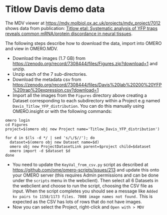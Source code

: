
Titlow Davis demo data
======================

The MDV viewer at https://mdv.molbiol.ox.ac.uk/projects/mdv_project/7012
shows data from publication: [Titlow etal: Systematic analysis of YFP traps reveals common mRNA/protein discordance in neural tissues](https://rupress.org/jcb/article/222/6/e202205129/214092/Systematic-analysis-of-YFP-traps-reveals-common).

The following steps describe how to download the data, import into OMERO and view in OMERO.MDV.

 - Download the images (1.7 GB) from https://zenodo.org/record/7308444/files/Figures.zip?download=1 and unzip.
 - Unzip each of the 7 sub-directories.
 - Download the metadata csv from https://zenodo.org/record/7308444/files/Davis%20lab%20200%20YFP%20trap%20expression.csv?download=1
 - Import all the images from the `Figures` directory above creating a Dataset corresponding to each subdirectory within a Project e.g named `Davis_Titlow_YFP_distribution`. You can do this manually using OMERO.insight or with the following commands:

```
omero login
cd Figures
project=$(omero obj new Project name='Titlow_Davis_YFP_distribution')

for d in $(ls -d */ | sed 's/\/$//'); do
  dataset=$(omero obj new Dataset name=$d)
  omero obj new ProjectDatasetLink parent=$project child=$dataset
  omero import -d $dataset $d
done
```

 - You need to update the `KeyVal_from_csv.py` script as described at https://github.com/ome/omero-scripts/issues/213 and update this onto your OMERO server (this requires Admin permissions and can be done under the `scripts` menu in the webclient). Then select all 6 Datasets in the webclient and choose to run the script, choosing the CSV file as input. When the script completes you should see a message like `Added kv pairs to 1158/1173 files. 7008 image names not found.` This is expected as the CSV has lots of rows that do not have images.
 - Now you can select the Project, right-click and `Open with > MDV`
